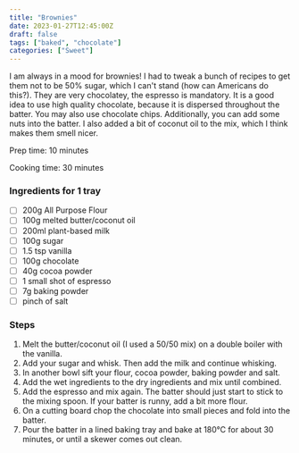 ```yaml
---
title: "Brownies"
date: 2023-01-27T12:45:00Z
draft: false
tags: ["baked", "chocolate"]
categories: ["Sweet"]
---
```


I am always in a mood for brownies! I had to tweak a bunch of recipes to get them not to be 50% sugar, which I can't stand (how can Americans do this?). 
They are very chocolatey, the espresso is mandatory. It is a good idea to use high quality chocolate, because it is dispersed throughout the batter. You may also use chocolate chips. Additionally, you can add some nuts into the batter.
I also added a bit of coconut oil to the mix, which I think makes them smell nicer.

<div class="recipe">
Prep time: 10 minutes

Cooking time: 30 minutes

### Ingredients for 1 tray
- [ ] 200g All Purpose Flour
- [ ] 100g melted butter/coconut oil
- [ ] 200ml plant-based milk
- [ ] 100g sugar
- [ ] 1.5 tsp vanilla
- [ ] 100g chocolate
- [ ] 40g cocoa powder
- [ ] 1 small shot of espresso
- [ ] 7g baking powder
- [ ] pinch of salt

### Steps
1. Melt the butter/coconut oil (I used a 50/50 mix) on a double boiler with the vanilla.
2. Add your sugar and whisk. Then add the milk and continue whisking.
3. In another bowl sift your flour, cocoa powder, baking powder and salt.
4. Add the wet ingredients to the dry ingredients and mix until combined.
5. Add the espresso and mix again. The batter should just start to stick to the mixing spoon. If your batter is runny, add a bit more flour.
6. On a cutting board chop the chocolate into small pieces and fold into the batter.
7. Pour the batter in a lined baking tray and bake at 180°C for about 30 minutes, or until a skewer comes out clean.

</div>
